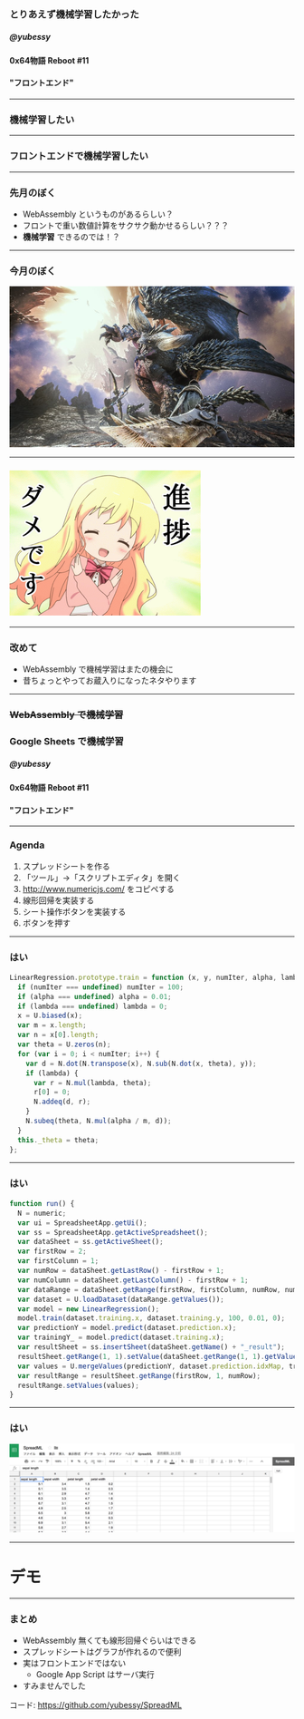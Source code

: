 <!-- $theme: gaia -->

### とりあえず機械学習したかった

##### @yubessy

#### 0x64物語 Reboot #11

#### "フロントエンド"

---

### 機械学習したい

---

### フロントエンドで機械学習したい

---

### 先月のぼく

* WebAssembly というものがあるらしい？
* フロントで重い数値計算をサクサク動かせるらしい？？？
* **機械学習** できるのでは！？

---

### 今月のぼく

![](mhw.jpg)

---

### ![](shinchoku.png)

---

### 改めて

* WebAssembly で機械学習はまたの機会に
* 昔ちょっとやってお蔵入りになったネタやります

---

### ~~WebAssembly で機械学習~~

### Google Sheets で機械学習

##### @yubessy

#### 0x64物語 Reboot #11

#### "フロントエンド"

---

### Agenda

1. スプレッドシートを作る
2. 「ツール」→「スクリプトエディタ」を開く
3. http://www.numericjs.com/ をコピペする
4. 線形回帰を実装する
5. シート操作ボタンを実装する
6. ボタンを押す

---

### はい

```js
LinearRegression.prototype.train = function (x, y, numIter, alpha, lambda) {
  if (numIter === undefined) numIter = 100;
  if (alpha === undefined) alpha = 0.01;
  if (lambda === undefined) lambda = 0;
  x = U.biased(x);
  var m = x.length;
  var n = x[0].length;
  var theta = U.zeros(n);
  for (var i = 0; i < numIter; i++) {
    var d = N.dot(N.transpose(x), N.sub(N.dot(x, theta), y));
    if (lambda) {
      var r = N.mul(lambda, theta);
      r[0] = 0;
      N.addeq(d, r);
    }
    N.subeq(theta, N.mul(alpha / m, d));
  }
  this._theta = theta;
};
```

---

### はい

```js
function run() {
  N = numeric;
  var ui = SpreadsheetApp.getUi();
  var ss = SpreadsheetApp.getActiveSpreadsheet();
  var dataSheet = ss.getActiveSheet();
  var firstRow = 2;
  var firstColumn = 1;
  var numRow = dataSheet.getLastRow() - firstRow + 1;
  var numColumn = dataSheet.getLastColumn() - firstRow + 1;
  var dataRange = dataSheet.getRange(firstRow, firstColumn, numRow, numColumn);  
  var dataset = U.loadDataset(dataRange.getValues());
  var model = new LinearRegression();
  model.train(dataset.training.x, dataset.training.y, 100, 0.01, 0);
  var predictionY = model.predict(dataset.prediction.x);
  var trainingY_ = model.predict(dataset.training.x);
  var resultSheet = ss.insertSheet(dataSheet.getName() + "_result");
  resultSheet.getRange(1, 1).setValue(dataSheet.getRange(1, 1).getValue());
  var values = U.mergeValues(predictionY, dataset.prediction.idxMap, trainingY_, dataset.training.idxMap);
  var resultRange = resultSheet.getRange(firstRow, 1, numRow);
  resultRange.setValues(values);
}
```

---

### はい

![](spreadml.png)

---

# デモ

---

### まとめ

* WebAssembly 無くても線形回帰ぐらいはできる
* スプレッドシートはグラフが作れるので便利
* 実はフロントエンドではない
  * Google App Script はサーバ実行
* すみませんでした

コード: https://github.com/yubessy/SpreadML
